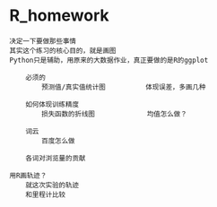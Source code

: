 # R_homework
    决定一下要做那些事情
    其实这个练习的核心目的，就是画图
    Python只是辅助，用原来的大数据作业，真正要做的是R的ggplot
        
        必须的
            预测值/真实值统计图          体现误差，多画几种
            
        如何体现训练精度
            损失函数的折线图             均值怎么做？
            
        词云
            百度怎么做
    
        各词对浏览量的贡献
    
    用R画轨迹？
        就这次实验的轨迹
        和里程计比较
    
    